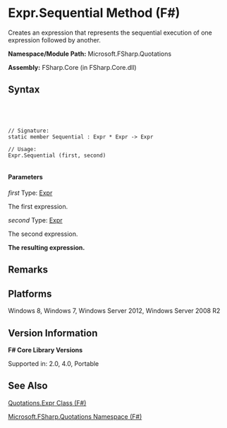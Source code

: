 # Expr.Sequential Method (F#)

Creates an expression that represents the sequential execution of one expression followed by another.

**Namespace/Module Path:** Microsoft.FSharp.Quotations

**Assembly:** FSharp.Core (in FSharp.Core.dll)


## Syntax



```




// Signature:
static member Sequential : Expr * Expr -> Expr

// Usage:
Expr.Sequential (first, second)


```





#### Parameters
*first*
Type: [Expr](http://msdn.microsoft.com/en-us/library/ed6a2caf-69d4-45c2-ab97-e9b3be9bce65)


The first expression.


*second*
Type: [Expr](http://msdn.microsoft.com/en-us/library/ed6a2caf-69d4-45c2-ab97-e9b3be9bce65)


The second expression.



**The resulting expression.**
## Remarks

## Platforms
Windows 8, Windows 7, Windows Server 2012, Windows Server 2008 R2


## Version Information
**F# Core Library Versions**

Supported in: 2.0, 4.0, Portable




## See Also
[Quotations.Expr Class &#40;F&#35;&#41;](Quotations.Expr-Class-%5BFSharp%5D.md)

[Microsoft.FSharp.Quotations Namespace &#40;F&#35;&#41;](Microsoft.FSharp.Quotations-Namespace-%5BFSharp%5D.md)

